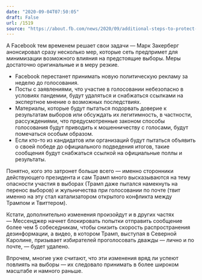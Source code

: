 ```yaml
---
date: "2020-09-04T07:50:05"
draft: False
url: /1519
source: "https://about.fb.com/news/2020/09/additional-steps-to-protect-the-us-elections/"
---
```


А Facebook тем временем решает свои задачи — Марк Закерберг анонсировал сразу несколько мер, которые сеть предпримет для минимизации возможного влияния на предстоящие выборы. Меры достаточно оригинальные и в меру резкие.

- Facebook перестанет принимать новую политическую рекламу за неделю до голосования.
- Посты с заявлениями, что участие в голосовании небезопасно в условиях пандемии, будут удаляться и снабжаться ссылками на экспертное мнение о возможных последствиях.
- Материалы, которые будут пытаться подорвать доверие к результатам выборов или обсуждать их легитимность, в частности, рассуждениями, что предусмотренные законом способы голосования  будут приводить к мошенничеству с голосами, будут помечаться особым образом.
- Если кто-то из кандидатов или организаций будут пытаться объявить о своей победе до официального подведения итогов, такие сообщения будут снабжаться ссылкой на официальные поллы и результаты.

Понятно, кого это затронет больше всего — именно сторонники действующего президента и сам Трамп много высказываются на тему опасности участия в выборах (Трамп даже пытался намекнуть на перенос выборов) и жульничества при голосовании по почте (твит именно на эту стал катализатором открытого конфликта между Трампом и Твиттером). 

Кстати, дополнительно изменения произойдут и в других частях — Мессенджер начнет блокировать попытки отправить сообщение более чем 5 собеседникам, чтобы снизить скорость распространения дезинформации, а видео, в котором Трамп, выступая в Северной Каролине, призывает избирателей проголосовать дважды — лично и по почте, — будет удалено. 

Впрочем, многие уже считают, что эти изменения вряд ли успеют повлиять на выборы — их следовало принимать в более широком масштабе и намного раньше.
